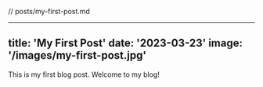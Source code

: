 // posts/my-first-post.md

---
title: 'My First Post'
date: '2023-03-23'
image: '/images/my-first-post.jpg'
---

This is my first blog post. Welcome to my blog!
